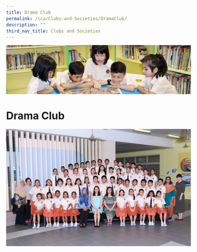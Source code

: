 ```yaml
---
title: Drama Club
permalink: /cca/Clubs-and-Societies/DramaClub/
description: ""
third_nav_title: Clubs and Societies
---
```

![](/images/banner.gif)

Drama Club
==========

![](/images/Drama.jpeg)